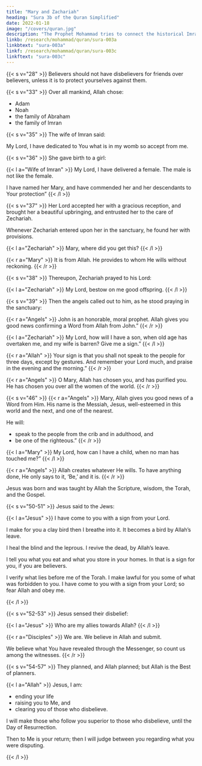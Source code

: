 ```yaml
---
title: "Mary and Zachariah"
heading: "Sura 3b of the Quran Simplified"
date: 2022-01-18
image: "/covers/quran.jpg"
description: "The Prophet Mohammad tries to connect the historical Imran family to his Islam."
linkb: /research/mohammad/quran/sura-003a
linkbtext: "sura-003a"
linkf: /research/mohammad/quran/sura-003c
linkftext: "sura-003c"
---
```



{{< s v="28" >}} Believers should not have disbelievers for friends over believers, unless it is to protect yourselves against them.

<!-- {{< s v="29" >}} Say, “Whether you conceal what is in your hearts, or disclose it, Allah knows it.” He knows everything in the heavens and the earth. Allah is Powerful over everything.

{{< s v="30" >}} On the Day when every soul finds all the good it has done presented. And as for the
evil it has done, it will wish there were a great distance between them. Allah cautions you of
Himself. Allah is Kind towards the servants.  -->


<!-- {{< s v="31" >}} Say:
- “If you love Allah, then follow me. Allah will love you and will forgive you your sins.” 
-  “{{< s v="32" >}} Obey Allah and the Messenger.” 

But if they turn away then Allah does not love the faithless. -->


{{< s v="33" >}} Over all mankind, Allah chose:
- Adam
- Noah
- the family of Abraham
- the family of Imran

<!-- {{< s v="34" >}} Offspring one of the other. Allah is Hearer and Knower. -->

{{< s v="35" >}} The wife of Imran said:

My Lord, I have dedicated to You what is in my womb so accept from me. 

{{< s v="36" >}} She gave birth to a girl:

{{< l a="Wife of Imran" >}}
My Lord, I have delivered a female. The male is not like the female. 

I have named her Mary, and have commended her and her descendants to Your protection”
{{< /l >}}



{{< s v="37" >}} Her Lord accepted her with a gracious reception, and brought her a beautiful upbringing, and entrusted her to the care of Zechariah.

Whenever Zechariah entered upon her in the sanctuary, he found her with provisions.

{{< l a="Zechariah" >}}
Mary, where did you get this?
{{< /l >}}

{{< r a="Mary" >}}
It is from Allah. He provides to whom He wills without reckoning.
{{< /r >}}



{{< s v="38" >}} Thereupon, Zechariah prayed to his Lord:

{{< l a="Zechariah" >}}
My Lord, bestow on me good offspring.
{{< /l >}}


{{< s v="39" >}} Then the angels called out to him, as he stood praying in the sanctuary: 

{{< r a="Angels" >}}
John is an honorable, moral prophet.  Allah gives you good news confirming a Word from Allah from John.”
{{< /r >}}

{{< l a="Zechariah" >}}
My Lord, how will I have a son, when old age has overtaken me, and my wife is barren? Give me a sign.” 
{{< /l >}}

{{< r a="Allah" >}}
Your sign is that you shall not speak to the people for three days, except by gestures. And remember your Lord much, and praise in the evening and the morning.”
{{< /r >}}

{{< r a="Angels" >}}
O Mary, Allah has chosen you, and has purified you. He has chosen you over all the women of the world.
{{< /r >}}

<!-- 44. These are accounts from the Unseen, which We reveal to you. You were not with them when they cast their lots as to which of them would take charge of Mary; nor were you with them as they quarreled. -->

{{< s v="46" >}}
{{< r a="Angels" >}}
Mary, Allah gives you good news of a Word from Him. His name is the Messiah, Jesus, well-esteemed in this world and the next, and one of the nearest.

He will:
- speak to the people from the crib and in adulthood, and
- be one of the righteous.”
{{< /r >}}

{{< l a="Mary" >}}
My Lord, how can I have a child, when no man has touched me?” 
{{< /l >}}

{{< r a="Angels" >}}
Allah creates whatever He wills. To have anything done, He only says to it, ‘Be,’ and it is.
{{< /r >}}


Jesus was born and was taught by Allah the Scripture, wisdom, the Torah, and the Gospel.

{{< s v="50-51" >}} Jesus said to the Jews: 

{{< l a="Jesus" >}}
I have come to you with a sign from your Lord. 

I make for you a clay bird then I breathe into it. It becomes a bird by Allah’s leave.

I heal the blind and the leprous. I revive the dead, by Allah’s leave.

I tell you what you eat and what you store in your homes. In that is a sign for you, if you are believers.

I verify what lies before me of the Torah. I make lawful for you some of what was forbidden to you. I have come to you with a sign from your Lord; so fear Allah and obey me.
<!-- 51. “Allah is my Lord and your Lord, so worship Him. That is a straight path.” -->
{{< /l >}}


{{< s v="52-53" >}} Jesus sensed their disbelief:

{{< l a="Jesus" >}}
Who are my allies towards Allah?
{{< /l >}}

{{< r a="Disciples" >}}
We are. We believe in Allah and submit.

We believe what You have revealed through the Messenger, so count us among the witnesses.
{{< /r >}}

{{< s v="54-57" >}} They planned, and Allah planned; but Allah is the Best of planners.

{{< l a="Allah" >}}
Jesus, I am:
- ending your life
- raising you to Me, and
- clearing you of those who disbelieve. 

I will make those who follow you superior to those who disbelieve, until the Day of Resurrection.

Then to Me is your return; then I will judge between you regarding what you were disputing.

<!-- As for those who disbelieve, I will punish them with a severe punishment, in this world
and the next, and they will have no helpers.  -->

<!-- 57. And as for those who believe and do good works, He will give them their rewards in full.
Allah does not love the unjust.” -->
{{< /l >}}


<!-- 58. This is what We recite to you of the Verses and the Wise Reminder. -->
